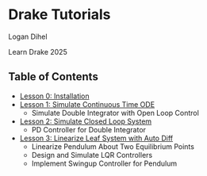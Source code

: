 # Drake Tutorials

Logan Dihel

Learn Drake 2025

## Table of Contents

* [Lesson 0: Installation](./Lesson-0)
* [Lesson 1: Simulate Continuous Time ODE](./Lesson-1)
    * Simulate Double Integrator with Open Loop Control
* [Lesson 2: Simulate Closed Loop System](./Lesson-2)
    * PD Controller for Double Integrator
* [Lesson 3: Linearize Leaf System with Auto Diff](./Lesson-3/)
    * Linearize Pendulum About Two Equilibrium Points
    * Design and Simulate LQR Controllers
    * Implement Swingup Controller for Pendulum
